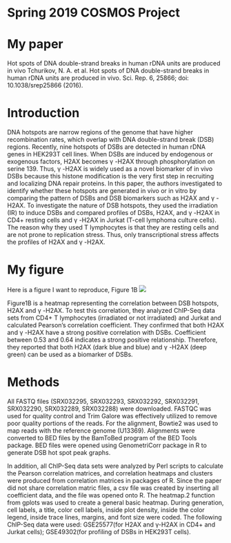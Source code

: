 # Spring 2019 COSMOS Project
# My paper
Hot spots of DNA double-strand breaks in human rDNA units are produced in vivo 
Tchurikov, N. A. et al. Hot spots of DNA double-strand breaks in human rDNA units are produced in vivo. Sci. Rep. 6, 25866; doi: 10.1038/srep25866 (2016).
# Introduction
DNA hotspots are narrow regions of the genome that have higher recombination rates, which overlap with DNA double-strand break (DSB) regions. Recently, nine hotspots of DSBs are detected in human rDNA genes in HEK293T cell lines. When DSBs are induced by endogenous or exogenous factors, H2AX becomes γ -H2AX through phosphorylation on serine 139. Thus, γ -H2AX is widely used as a novel biomarker of in vivo DSBs because this histone modification is the very first step in recruiting and localizing DNA repair proteins. 
In this paper, the authors investigated to identify whether these hotspots are generated in vivo or in vitro by comparing the pattern of DSBs and DSB biomarkers such as H2AX and γ -H2AX. To investigate the nature of DSB hotspots, they used the irradiation (IR) to induce DSBs and compared profiles of DSBs, H2AX, and γ -H2AX in CD4+ resting cells and γ -H2AX in Jurkat (T-cell lymphoma culture cells). The reason why they used T lymphocytes is that they are resting cells and are not prone to replication stress. Thus, only transcriptional stress affects the profiles of H2AX and γ -H2AX. 


# My figure

Here is a figure I want to reproduce, Figure 1B
![](https://github.com/Rosie34/COSMOS/blob/master/1.png)

Figure1B is a heatmap representing the correlation between DSB hotspots, H2AX and γ -H2AX. To test this correlation, they analyzed ChIP-Seq data sets from CD4+ T lymphocytes (irradiated or not irradiated) and Jurkat and calculated Pearson’s correlation coefficient. They confirmed that both H2AX and γ -H2AX have a strong positive correlation with DSBs. Coefficient between 0.53 and 0.64 indicates a strong positive relationship. Therefore, they reported that both H2AX (dark blue and blue) and γ -H2AX (deep green) can be used as a biomarker of DSBs.

# Methods
All FASTQ files (SRX032295, SRX032293, SRX032292, SRX032291, SRX032290, SRX032289, SRX032288) were downloaded. FASTQC was used for quality control and Trim Galore was effectively utilized to remove poor quality portions of the reads. For the alignment, Bowtie2 was used to map reads with the reference genome (U13369). Alignments were converted to BED files by the BamToBed program of the BED Tools package. BED files were opened using GenometriCorr package in R to generate DSB hot spot peak graphs. 

In addition, all ChIP-Seq data sets were analyzed by Perl scripts to calculate the Pearson correlation matrices, and correlation heatmaps and clusters were produced from correlation matrices in packages of R. Since the paper did not share correlation matric files, a csv file was created by inserting all coefficient data, and the file was opened onto R. The heatmap.2 function from gplots was used to create a general basic heatmap. During generation, cell labels, a title, color cell labels, inside plot density, inside the color legend, inside trace lines, margins, and font size were coded. The following ChIP-Seq data were used: GSE25577(for H2AX and γ-H2AX in CD4+ and Jurkat cells); GSE49302(for profiling of DSBs in HEK293T cells).




